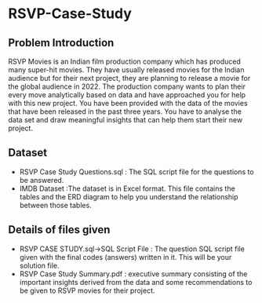# RSVP-Case-Study
## Problem Introduction

RSVP Movies is an Indian film production company which has produced many super-hit movies. They have usually released movies for the Indian audience but for their next project, they are planning to release a movie for the global audience in 2022.
The production company wants to plan their every move analytically based on data and have approached you for help with this new project. You have been provided with the data of the movies that have been released in the past three years. You have to analyse the data set and draw meaningful insights that can help them start their new project. 

## Dataset 

- RSVP Case Study Questions.sql : The SQL script file for the questions to be answered.
- IMDB Dataset :The dataset is in Excel format. This file contains the tables and the ERD diagram to help you understand the relationship between those tables. 

## Details of files given

- RSVP CASE STUDY.sql->SQL Script File : The question SQL script file given with the final codes (answers) written in it. This will be your solution file.
- RSVP Case Study Summary.pdf : executive summary consisting of the important insights derived from the data and some recommendations to be given to RSVP movies for their project.
